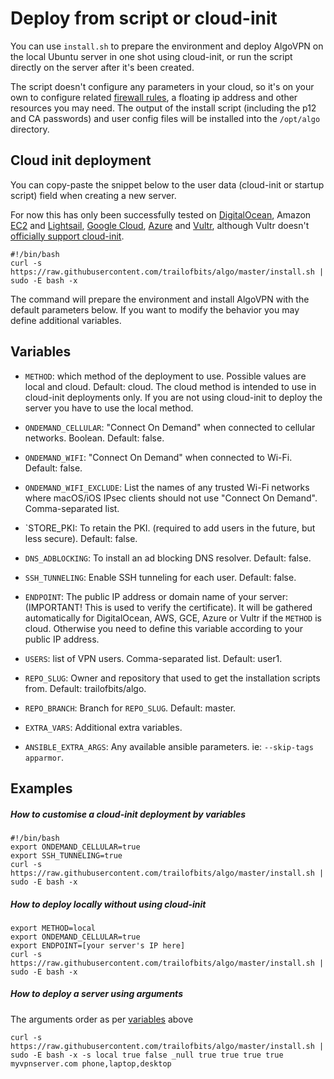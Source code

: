 # Deploy from script or cloud-init

You can use `install.sh` to prepare the environment and deploy AlgoVPN on the local Ubuntu server in one shot using cloud-init, or run the script directly on the server after it's been created. 

The script doesn't configure any parameters in your cloud, so it's on your own to configure related [firewall rules](/docs/firewalls.md), a floating ip address and other resources you may need. The output of the install script (including the p12 and CA passwords) and user config files will be installed into the `/opt/algo` directory.

## Cloud init deployment

You can copy-paste the snippet below to the user data (cloud-init or startup script) field when creating a new server. 

For now this has only been successfully tested on [DigitalOcean](https://www.digitalocean.com/docs/droplets/resources/metadata/), Amazon [EC2](https://docs.aws.amazon.com/AWSEC2/latest/UserGuide/user-data.html) and [Lightsail](https://lightsail.aws.amazon.com/ls/docs/en/articles/lightsail-how-to-configure-server-additional-data-shell-script), [Google Cloud](https://cloud.google.com/compute/docs/startupscript), [Azure](https://docs.microsoft.com/en-us/azure/virtual-machines/linux/using-cloud-init) and [Vultr](https://my.vultr.com/startup/), although Vultr doesn't [officially support cloud-init](https://www.vultr.com/docs/getting-started-with-cloud-init).

```
#!/bin/bash
curl -s https://raw.githubusercontent.com/trailofbits/algo/master/install.sh | sudo -E bash -x
```
The command will prepare the environment and install AlgoVPN with the default parameters below. If you want to modify the behavior you may define additional variables.

## Variables

- `METHOD`: which method of the deployment to use. Possible values are local and cloud. Default: cloud. The cloud method is intended to use in cloud-init deployments only. If you are not using cloud-init to deploy the server you have to use the local method.

- `ONDEMAND_CELLULAR`: "Connect On Demand" when connected to cellular networks. Boolean. Default: false.

- `ONDEMAND_WIFI`: "Connect On Demand" when connected to Wi-Fi. Default: false.

- `ONDEMAND_WIFI_EXCLUDE`: List the names of any trusted Wi-Fi networks where macOS/iOS IPsec clients should not use "Connect On Demand". Comma-separated list.

- `STORE_PKI: To retain the PKI. (required to add users in the future, but less secure). Default: false.

- `DNS_ADBLOCKING`: To install an ad blocking DNS resolver. Default: false.

- `SSH_TUNNELING`: Enable SSH tunneling for each user. Default: false.

- `ENDPOINT`: The public IP address or domain name of your server: (IMPORTANT! This is used to verify the certificate). It will be gathered automatically for DigitalOcean, AWS, GCE, Azure or Vultr if the `METHOD` is cloud. Otherwise you need to define this variable according to your public IP address.

- `USERS`: list of VPN users. Comma-separated list. Default: user1.

- `REPO_SLUG`: Owner and repository that used to get the installation scripts from. Default: trailofbits/algo.

- `REPO_BRANCH`: Branch for `REPO_SLUG`. Default: master.

- `EXTRA_VARS`: Additional extra variables.

- `ANSIBLE_EXTRA_ARGS`: Any available ansible parameters. ie: `--skip-tags apparmor`.

## Examples

##### How to customise a cloud-init deployment by variables

```
#!/bin/bash
export ONDEMAND_CELLULAR=true
export SSH_TUNNELING=true
curl -s https://raw.githubusercontent.com/trailofbits/algo/master/install.sh | sudo -E bash -x
```

##### How to deploy locally without using cloud-init

```
export METHOD=local
export ONDEMAND_CELLULAR=true
export ENDPOINT=[your server's IP here]
curl -s https://raw.githubusercontent.com/trailofbits/algo/master/install.sh | sudo -E bash -x
```

##### How to deploy a server using arguments

The arguments order as per [variables](#variables) above

```
curl -s https://raw.githubusercontent.com/trailofbits/algo/master/install.sh | sudo -E bash -x -s local true false _null true true true true myvpnserver.com phone,laptop,desktop
```
